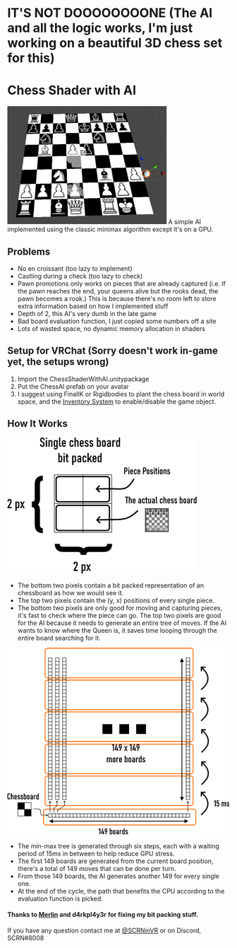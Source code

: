 # IT'S NOT DOOOOOOOONE (The AI and all the logic works, I'm just working on a beautiful 3D chess set for this)
# Chess Shader with AI
<img src="Images/Preview.png"/>
A simple AI implemented using the classic minimax algorithm except it's on a GPU.

## Problems
* No en croissant (too lazy to implement)
* Castling during a check (too lazy to check)
* Pawn promotions only works on pieces that are already captured (i.e. If the pawn reaches the end, your queens alive but the rooks dead, the pawn becomes a rook.) This is because there's no room left to store extra information based on how I implemented stuff
* Depth of 2, this AI's very dumb in the late game
* Bad board evaluation function, I just copied some numbers off a site
* Lots of wasted space, no dynamic memory allocation in shaders

## Setup for VRChat (Sorry doesn't work in-game yet, the setups wrong)
1. Import the ChessShaderWithAI.unitypackage
2. Put the ChessAI prefab on your avatar
3. I suggest using FinalIK or Rigidbodies to plant the chess board in world space, and the [Inventory System](https://github.com/Xiexe/VRCInventorySystem) to enable/disable the game object.

## How It Works
<img src="Images/Chessboard.png"/>

* The bottom two pixels contain a bit packed representation of an chessboard as how we would see it. 
* The top two pixels contain the (y, x) positions of every single piece.
* The bottom two pixels are only good for moving and capturing pieces, it's fast to check where the piece can go. The top two pixels are good for the AI because it needs to generate an entire tree of moves. If the AI wants to know where the Queen is, it saves time looping through the entire board searching for it.

<img src="Images/MoveGen.png"/>

* The min-max tree is generated through six steps, each with a waiting period of 15ms in between to help reduce GPU stress.
* The first 149 boards are generated from the current board position, there's a total of 149 moves that can be done per turn.
* From those 149 boards, the AI generates another 149 for every single one.
* At the end of the cycle, the path that benefits the CPU according to the evaluation function is picked.

#### Thanks to [Merlin](https://github.com/Merlin-san/) and d4rkpl4y3r for fixing my bit packing stuff.
If you have any question contact me at [@SCRNinVR](https://twitter.com/SCRNinVR) or on Discord, SCRN#8008
